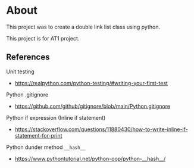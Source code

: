 # About
This project was to create a double link list class using python.

This project is for AT1 project.

## References
Unit testing 
- https://realpython.com/python-testing/#writing-your-first-test

Python .gitignore
- https://github.com/github/gitignore/blob/main/Python.gitignore

Python if expression (Inline if statement)
- https://stackoverflow.com/questions/11880430/how-to-write-inline-if-statement-for-print

Python dunder method `__hash__`
- https://www.pythontutorial.net/python-oop/python-__hash__/
